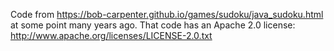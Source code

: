 Code from https://bob-carpenter.github.io/games/sudoku/java_sudoku.html at some point many years ago.
That code has an Apache 2.0 license: http://www.apache.org/licenses/LICENSE-2.0.txt
